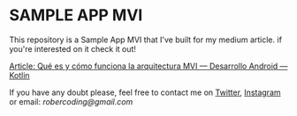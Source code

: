 # SAMPLE APP MVI

This repository is a Sample App MVI that I've built for my medium article. if you're interested on it check it out!

[Article: Qué es y cómo funciona la arquitectura MVI — Desarrollo Android — Kotlin](https://medium.com/@robercoding/qu%C3%A9-es-y-c%C3%B3mo-funciona-la-arquitectura-mvi-desarrollo-android-kotlin-e6a161e1b2db)

If you have any doubt please, feel free to contact me on [Twitter](https://twitter.com/robercoding), [Instagram](https://www.instagram.com/robercoding/) or email: _robercoding@gmail.com_